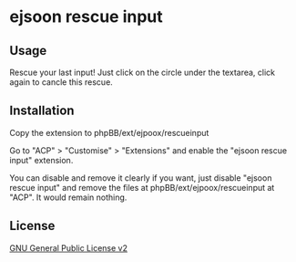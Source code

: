 # ejsoon rescue input

## Usage

Rescue your last input! Just click on the circle under the textarea, click again to cancle this rescue.

## Installation

Copy the extension to phpBB/ext/ejpoox/rescueinput

Go to "ACP" > "Customise" > "Extensions" and enable the "ejsoon rescue input" extension.

You can disable and remove it clearly if you want, just disable "ejsoon rescue input" and remove the files at phpBB/ext/ejpoox/rescueinput at "ACP". It would remain nothing.

## License

[GNU General Public License v2](license.txt)
